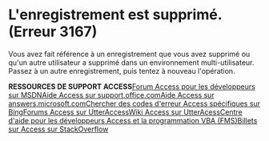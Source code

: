 
# L'enregistrement est supprimé. (Erreur 3167)

Vous avez fait référence à un enregistrement que vous avez supprimé ou qu'un autre utilisateur a supprimé dans un environnement multi-utilisateur. Passez à un autre enregistrement, puis tentez à nouveau l'opération.

 **RESSOURCES DE SUPPORT ACCESS**[Forum Access pour les développeurs sur MSDN](https://social.msdn.microsoft.com/Forums/office/fr-fr/home?forum=accessdev)[Aide Access sur support.office.com](https://support.office.com/search/results?query=Access)[Aide Access sur answers.microsoft.com](http://answers.microsoft.com/fr-fr/office/forum/access?page=1&amp;tab=question&amp;status=all&amp;auth=1)[Chercher des codes d'erreur Access spécifiques sur Bing](http://www.bing.com/)[Forums Access sur UtterAccess](http://www.utteraccess.com/forum/index.php?act=idx)[Wiki Access sur UtterAcess](http://www.utteraccess.com/forum/index.php?act=idx)[Centre d'aide pour les développeurs Access et la programmation VBA (FMS)](http://www.fmsinc.com/MicrosoftAccess/developer/)[Billets sur Access sur StackOverflow](http://stackoverflow.com/questions/tagged/ms-access)

